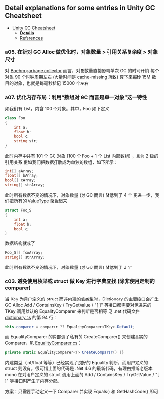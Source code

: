 ## Detail explanations for some entries in Unity GC Cheatsheet

- [Unity GC Cheatsheet](unity-gc-cheatsheet.md)
    + [**Details**](unity-gc-cheatsheet-details.md)
    + [References](unity-gc-cheatsheet-references)

### a05. 在针对 GC Alloc 做优化时，对象数量 > 引用关系复杂度 > 对象尺寸

对 [Boehm garbage collector](https://en.wikipedia.org/wiki/Boehm_garbage_collector) 而言，对象数量直接影响单次 GC 的时间开销
每个对象 90 个时钟周期左右 (大量时间是 cache-missing 所致)
算下来每秒 15M 数目的对象，也就是每毫秒标记 15000 个左右

### a07. 优化内存布局：利用“数组对 GC 而言是单一对象”这一特性

如我们有 List<Foo>，内含 100 个对象。其中，Foo 如下定义

```c#
class Foo
{
    int a;
    float b;
    bool c;
    string str;
}
```

此时内存中共有 101 个 GC 对象 (100 个 Foo + 1 个 List 内部数组) ，且为 2 级的引用关系
假如我们把数据打散成为单独的数组，如下所示：

```c#
int[] aArray;
float[] bArray;
bool[] cArray;
string[] strArray;
```

此时所有数据不变的情况下，对象数量 (对 GC 而言) 降低到了 4 个
更进一步，我们把所有的 ValueType 聚合起来

```c#
struct Foo_S
{
    int a;
    float b;
    bool c;
}
```

数据结构就成了

```c#
Foo_S[] fooArray;
string[] strArray;
```

此时所有数据不变的情况下，对象数量 (对 GC 而言) 降低到了 2 个

### c03. 避免使用枚举或 struct 做 Key 进行字典查找 (除非使用定制的 comparer)

当 Key 为用户定义的 struct 而非内建的值类型时，Dictionary 的主要接口会产生 GC Alloc
Add / ContainsKey / TryGetValue / "[ ]" 等接口都需要对传进来的 TKey 调用默认的 EqualityComparer 来判断是否相等
见 .net 代码文件 [dictionary.cs](http://referencesource.microsoft.com/#mscorlib/system/collections/generic/dictionary.cs) 的第 94 行：

```c#
this.comparer = comparer ?? EqualityComparer<TKey>.Default;
```

而 EqualityComparer 的内部调了私有的 CreateComparer() 来创建真实的 Comparer，见 [EqualityComparer.cs](http://referencesource.microsoft.com/#mscorlib/system/collections/generic/equalitycomparer.cs)：

```c#
private static EqualityComparer<T> CreateComparer() {}
```

内建类型（int/float 等等）已经实现了良好的 Equality 判断，而用户定义的 struct 则没有。很可惜上面的代码是 .Net 4.6 的最新代码，有理由推断老版本 mono 在对用户定义的 struct 调用上面的 Add / ContainsKey / TryGetValue / "[ ]" 等接口时产生了内存分配。

方案：只需要手动定义一下 Comparer 并实现 Equals() 和 GetHashCode() 即可



